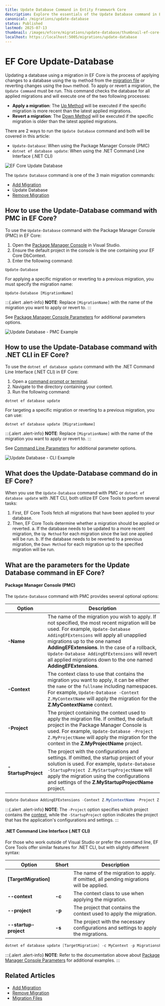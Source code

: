 ```yaml
---
title: Update Database Command in Entity Framework Core
description: Explore the essentials of the Update Database command in EF Core. Learn how to apply or revert migrations using the Up and Down methods, the differences between the Package Manager Console (PMC) and .NET CLI commands, and dive deep into their parameters. Keep your database in sync effortlessly!
canonical: /migrations/update-database
status: Published
lastmod: 2025-07-13
thumbnail: /images/efcore/migrations/update-database/thumbnail-ef-core-update-database.png
localhost: https://localhost:5005/migrations/update-database
---
```


# EF Core Update-Database

Updating a database using a migration in EF Core is the process of applying changes to a database using the `Up` method from the [migration file](/migrations/migration-files#up-method) or reverting changes using the `Down` method. To apply or revert a migration, the `Update Command` must be run. This command checks the database for all applied migrations and will execute one of the two following processes:

- **Apply a migration**: The [Up Method](/migrations/migration-files#up-method) will be executed if the specific migration is more recent than the latest applied migrations.
- **Revert a migration**: The [Down Method](/migrations/migration-files#up-method) will be executed if the specific migration is older than the latest applied migrations.

There are 2 ways to run the `Update Database` command and both will be covered in this article:

- `Update-Database`: When using the Package Manager Console (PMC)
- `dotnet ef database update`: When using the .NET Command Line Interface (.NET CLI)

<div class="image-outer"><img src="/images/efcore/migrations/update-database/thumbnail-ef-core-update-database.png" loading="lazy" alt="EF Core Update Database"></div>

The `Update Database` command is one of the 3 main migration commands:

- [Add Migration](/migrations/add-migration)
- Update Database
- [Remove Migration](/migrations/remove-migration)

## How to use the Update-Database command with PMC in EF Core?

To use the `Update-Database` command with the Package Manager Console (PMC) in EF Core:

1. Open the [Package Manager Console](/migrations/commands/pmc-commands) in Visual Studio.
2. Ensure the default project in the console is the one containing your EF Core DbContext.
3. Enter the following command:

```
Update-Database
```

For applying a specific migration or reverting to a previous migration, you must specify the migration name:

```
Update-Database [MigrationName]
```

:::{.alert .alert-info}
**NOTE**: Replace `[MigrationName]` with the name of the migration you want to apply or revert to.
:::

See [Package Manager Console Parameters](#what-are-the-parameters-for-the-update-database-command-in-ef-core) for additional parameters options.

<div class="image-outer"><img src="/images/efcore/migrations/update-database/how-to-use-update-database-command-with-pmc-in-ef-core.png" loading="lazy" alt="Update Database - PMC Example"></div>

## How to use the Update-Database command with .NET CLI in EF Core?

To use the `dotnet ef database update` command with the .NET Command Line Interface (.NET CLI) in EF Core:

1. Open a [command prompt or terminal](/migrations/commands/cli-commands).
2. Navigate to the directory containing your context.
3. Run the following command:
```
dotnet ef database update
```

For targeting a specific migration or reverting to a previous migration, you can use:

```
dotnet ef database update [MigrationName]
```

:::{.alert .alert-info}
**NOTE**: Replace `[MigrationName]` with the name of the migration you want to apply or revert to.
:::

See [Command Line Parameters](#net-command-line-interface.net-cli) for additional parameter options.

<div class="image-outer"><img src="/images/efcore/migrations/update-database/how-to-use-update-database-command-with-net-cli-in-ef-core.png" loading="lazy" alt="Update Database - CLI Example"></div>

## What does the Update-Database command do in EF Core?

When you use the `Update-Database` command with PMC or `dotnet ef database update` with .NET CLI, both utilize EF Core Tools to perform several tasks:

1. First, EF Core Tools fetch all migrations that have been applied to your database.
2. Then, EF Core Tools determine whether a migration should be applied or reverted.
   a. If the database needs to be updated to a more recent migration, the `Up Method` for each migration since the last one applied will be run.
   b. If the database needs to be reverted to a previous migration, the `Down Method` for each migration up to the specified migration will be run.

## What are the parameters for the Update Database command in EF Core?

#### Package Manager Console (PMC)

The `Update-Database` command with PMC provides several optional options:

| Option | Description |
| ------ | ----------- |
| **-Name** | The name of the migration you wish to apply. If not specified, the most recent migration will be used. For example, `Update-Database AddingEFExtensions` will apply all unapplied migrations up to the one named **AddingEFExtensions**. In the case of a rollback, `Update-Database AddingEFExtensions` will revert all applied migrations down to the one named **AddingEFExtensions**.  |
| **-Context** | The context class to use that contains the migration you want to apply, it can be either the `name` or the `fullname` including namespaces. For example, `Update-Database -Context Z.MyContextName` will apply the migration for the **Z.MyContextName** context. |
| **-Project** | The project containing the context used to apply the migration file. If omitted, the default project in the Package Manager Console is used. For example, `Update-Database -Project Z.MyProjectName` will apply the migration for the context in the **Z.MyProjectName** project. |
| **-StartupProject** | The project with the configurations and settings. If omitted, the startup project of your solution is used. For example, `Update-Database -StartupProject Z.MyStartupProjectName` will apply the migration using the configurations and settings of the **Z.MyStartupProjectName** project. |

```csharp
Update-Database AddingEFExtensions -Context Z.MyContextName -Project Z.MyProjectName -StartupProject Z.MyStartupProjectName
```

:::{.alert .alert-info}
**NOTE**: The `-Project` option specifies which project contains the [context](/dbcontext), while the `-StartupProject` option indicates the project that has the application's configurations and settings.
:::

#### .NET Command Line Interface (.NET CLI)

For those who work outside of Visual Studio or prefer the command line, EF Core Tools offer similar features for .NET CLI, but with slightly different syntax:

| Option | Short |  Description |
| ------ | ----- |  ----------- |
| **[TargetMigration]** | | The name of the migration to apply. If omitted, all pending migrations will be applied. |  
| **--context** | **-c** | The context class to use when applying the migration. |  
| **--project** | **-p** | The project that contains the context used to apply the migration. |  
| **--startup-project** | **-s** | The project with the necessary configurations and settings to apply the migrations. |

```csharp
dotnet ef database update [TargetMigration] -c MyContext -p MigrationsProject -s StartupProject
```

:::{.alert .alert-info}
**NOTE**: Refer to the documentation above about [Package Manager Console Parameters](/migrations/update-database#what-are-the-parameters-for-the-update-database-command-in-ef-core) for additional examples.
:::

## Related Articles

- [Add Migration](/migrations/add-migration)
- [Remove Migration](/migrations/remove-migration)
- [Migration Files](/migrations/migration-files)